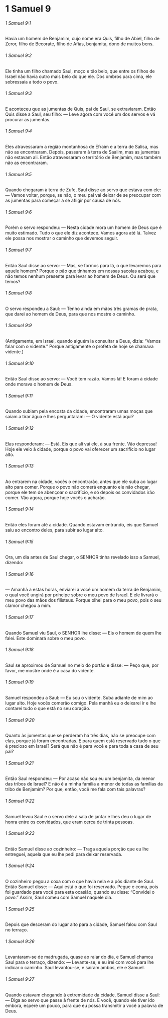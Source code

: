 # 1 Samuel 9

###### 1 Samuel 9:1

Havia um homem de Benjamim, cujo nome era Quis, filho de Abiel, filho de Zeror, filho de Becorate, filho de Afias, benjamita, dono de muitos bens.

###### 1 Samuel 9:2

Ele tinha um filho chamado Saul, moço e tão belo, que entre os filhos de Israel não havia outro mais belo do que ele. Dos ombros para cima, ele sobressaía a todo o povo.

###### 1 Samuel 9:3

E aconteceu que as jumentas de Quis, pai de Saul, se extraviaram. Então Quis disse a Saul, seu filho: — Leve agora com você um dos servos e vá procurar as jumentas.

###### 1 Samuel 9:4

Eles atravessaram a região montanhosa de Efraim e a terra de Salisa, mas não as encontraram. Depois, passaram à terra de Saalim, mas as jumentas não estavam ali. Então atravessaram o território de Benjamim, mas também não as encontraram.

###### 1 Samuel 9:5

Quando chegaram à terra de Zufe, Saul disse ao servo que estava com ele: — Vamos voltar, porque, se não, o meu pai vai deixar de se preocupar com as jumentas para começar a se afligir por causa de nós.

###### 1 Samuel 9:6

Porém o servo respondeu: — Nesta cidade mora um homem de Deus que é muito estimado. Tudo o que ele diz acontece. Vamos agora até lá. Talvez ele possa nos mostrar o caminho que devemos seguir.

###### 1 Samuel 9:7

Então Saul disse ao servo: — Mas, se formos para lá, o que levaremos para aquele homem? Porque o pão que tínhamos em nossas sacolas acabou, e não temos nenhum presente para levar ao homem de Deus. Ou será que temos?

###### 1 Samuel 9:8

O servo respondeu a Saul: — Tenho ainda em mãos três gramas de prata, que darei ao homem de Deus, para que nos mostre o caminho.

###### 1 Samuel 9:9

(Antigamente, em Israel, quando alguém ia consultar a Deus, dizia: “Vamos falar com o vidente.” Porque antigamente o profeta de hoje se chamava vidente.)

###### 1 Samuel 9:10

Então Saul disse ao servo: — Você tem razão. Vamos lá! E foram à cidade onde morava o homem de Deus.

###### 1 Samuel 9:11

Quando subiam pela encosta da cidade, encontraram umas moças que saíam a tirar água e lhes perguntaram: — O vidente está aqui?

###### 1 Samuel 9:12

Elas responderam: — Está. Eis que ali vai ele, à sua frente. Vão depressa! Hoje ele veio à cidade, porque o povo vai oferecer um sacrifício no lugar alto.

###### 1 Samuel 9:13

Ao entrarem na cidade, vocês o encontrarão, antes que ele suba ao lugar alto para comer. Porque o povo não comerá enquanto ele não chegar, porque ele tem de abençoar o sacrifício, e só depois os convidados irão comer. Vão agora, porque hoje vocês o acharão.

###### 1 Samuel 9:14

Então eles foram até a cidade. Quando estavam entrando, eis que Samuel saiu ao encontro deles, para subir ao lugar alto.

###### 1 Samuel 9:15

Ora, um dia antes de Saul chegar, o SENHOR tinha revelado isso a Samuel, dizendo:

###### 1 Samuel 9:16

— Amanhã a estas horas, enviarei a você um homem da terra de Benjamim, o qual você ungirá por príncipe sobre o meu povo de Israel. E ele livrará o meu povo das mãos dos filisteus. Porque olhei para o meu povo, pois o seu clamor chegou a mim.

###### 1 Samuel 9:17

Quando Samuel viu Saul, o SENHOR lhe disse: — Eis o homem de quem lhe falei. Este dominará sobre o meu povo.

###### 1 Samuel 9:18

Saul se aproximou de Samuel no meio do portão e disse: — Peço que, por favor, me mostre onde é a casa do vidente.

###### 1 Samuel 9:19

Samuel respondeu a Saul: — Eu sou o vidente. Suba adiante de mim ao lugar alto. Hoje vocês comerão comigo. Pela manhã eu o deixarei ir e lhe contarei tudo o que está no seu coração.

###### 1 Samuel 9:20

Quanto às jumentas que se perderam há três dias, não se preocupe com elas, porque já foram encontradas. E para quem está reservado tudo o que é precioso em Israel? Será que não é para você e para toda a casa de seu pai?

###### 1 Samuel 9:21

Então Saul respondeu: — Por acaso não sou eu um benjamita, da menor das tribos de Israel? E não é a minha família a menor de todas as famílias da tribo de Benjamim? Por que, então, você me fala com tais palavras?

###### 1 Samuel 9:22

Samuel levou Saul e o servo dele à sala de jantar e lhes deu o lugar de honra entre os convidados, que eram cerca de trinta pessoas.

###### 1 Samuel 9:23

Então Samuel disse ao cozinheiro: — Traga aquela porção que eu lhe entreguei, aquela que eu lhe pedi para deixar reservada.

###### 1 Samuel 9:24

O cozinheiro pegou a coxa com o que havia nela e a pôs diante de Saul. Então Samuel disse: — Aqui está o que foi reservado. Pegue e coma, pois foi guardado para você para esta ocasião, quando eu disse: “Convidei o povo.” Assim, Saul comeu com Samuel naquele dia.

###### 1 Samuel 9:25

Depois que desceram do lugar alto para a cidade, Samuel falou com Saul no terraço.

###### 1 Samuel 9:26

Levantaram-se de madrugada, quase ao raiar do dia, e Samuel chamou Saul para o terraço, dizendo: — Levante-se, e eu irei com você para lhe indicar o caminho. Saul levantou-se, e saíram ambos, ele e Samuel.

###### 1 Samuel 9:27

Quando estavam chegando à extremidade da cidade, Samuel disse a Saul: — Diga ao servo que passe à frente de nós. E você, quando ele tiver ido embora, espere um pouco, para que eu possa transmitir a você a palavra de Deus.

